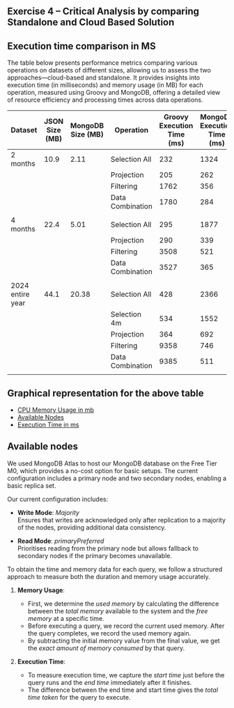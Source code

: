 ## Exercise 4 – Critical Analysis by comparing Standalone and Cloud Based Solution

## Execution time comparison in MS

The table below presents performance metrics comparing various operations on datasets of different sizes, allowing us to assess the two approaches—cloud-based and standalone. It provides insights into execution time (in milliseconds) and memory usage (in MB) for each operation, measured using Groovy and MongoDB, offering a detailed view of resource efficiency and processing times across data operations.

| Dataset              | JSON Size (MB) | MongoDB Size (MB) | Operation                 | Groovy Execution Time (ms) | MongoDB Execution Time (ms) | Groovy Memory Usage (MB) | MongoDB Memory Usage (MB) |
|----------------------|----------------|--------------------|----------------------------|----------------------------|-----------------------------|--------------------------|---------------------------|
| 2 months   | 10.9           | 2.11              | Selection All             | 232                        | 1324                        | 72.73                    | 27.75                     |
|                      |                |                    | Projection                | 205                        | 262                         | 38                       | 19                        |
|                      |                |                    | Filtering                 | 1762                       | 356                         | 20.55                    | 10                        |
|                      |                |                    | Data Combination   | 1780                         | 284                         | 22.31                     | 5.99                      |
|                      |                |                    |
| 4 months   | 22.4           | 5.01              | Selection All             | 295                        | 1877                        | 168.29                   | 100.75                    |
|                      |                |                    | Projection                | 290                        | 339                         | 25.56                    | 48                        |
|                      |                |                    | Filtering                 | 3508                       | 521                         | 5.52                     | 10                        |
|                      |                |                    | Data Combination    | 3527                         | 365                         | 8.53                     | 5                         |
|                      |                |                    |
| 2024 entire year      | 44.1           | 20.38             | Selection All             | 428                        | 2366                        | 403.38                   | 194.86                    |
|                      |                |                    | Selection 4m              | 534                        | 1552                        | 298.27                   | 56                        |
|                      |                |                    | Projection                | 364                        | 692                         | 66.02                    | 40                        |
|                      |                |                    | Filtering                 | 9358                       | 746                         | 842.98                   | 27.51                     |
|                      |                |                    | Data Combination    | 9385                         | 511                         | 847.03                     | 7                         |
|                      |                |                    |

## Graphical representation for the above table

- [CPU Memory Usage in mb](https://uniofleicester-my.sharepoint.com/:i:/g/personal/pm455_student_le_ac_uk/EXNJlwFUaxlGobtxSnQC4isBxuBuxPyScnrjSyYkqXuy4A?e=Bnpd4z)
- [Available Nodes](https://uniofleicester-my.sharepoint.com/:i:/g/personal/pm455_student_le_ac_uk/EWqRtr_TDLFGvkCQxJqmbu8B96XcW7DQqtYwd90j96DJkw?e=ur5EJi)
- [Execution Time in ms](https://uniofleicester-my.sharepoint.com/:i:/g/personal/pm455_student_le_ac_uk/ESF6WJXluwlCigCJniwcW7gBUNvSnMVxoBrPeinZZSO-Hw?e=cL40kZ)

## Available nodes

We used MongoDB Atlas to host our MongoDB database on the Free Tier M0, which provides a no-cost option for basic setups. The current configuration includes a primary node and two secondary nodes, enabling a basic replica set.

Our current configuration includes:

- **Write Mode**: *Majority*  
  Ensures that writes are acknowledged only after replication to a majority of the nodes, providing additional data consistency.

- **Read Mode**: *primaryPreferred*  
  Prioritises reading from the primary node but allows fallback to secondary nodes if the primary becomes unavailable.

To obtain the time and memory data for each query, we follow a structured approach to measure both the duration and memory usage accurately.

1. **Memory Usage**:
   - First, we determine the *used memory* by calculating the difference between the *total memory* available to the system and the *free memory* at a specific time.
   - Before executing a query, we record the current used memory. After the query completes, we record the used memory again.
   - By subtracting the initial memory value from the final value, we get the *exact amount of memory consumed* by that query.

2. **Execution Time**:
   - To measure execution time, we capture the *start time* just before the query runs and the *end time* immediately after it finishes.
   - The difference between the end time and start time gives the *total time taken* for the query to execute.
